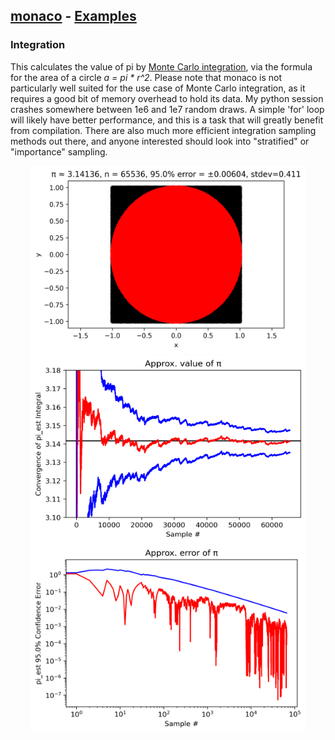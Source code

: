## [monaco](../../) - [Examples](../)

### Integration
This calculates the value of pi by [Monte Carlo integration](https://en.wikipedia.org/wiki/Monte_Carlo_integration), via the formula for the area of a circle *a = pi \* r^2*. Please note that monaco is not particularly well suited for the use case of Monte Carlo integration, as it requires a good bit of memory overhead to hold its data. My python session crashes somewhere between 1e6 and 1e7 random draws. A simple 'for' loop will likely have better performance, and this is a task that will greatly benefit from compilation. There are also much more efficient integration sampling methods out there, and anyone interested should look into "stratified" or "importance" sampling.

<p float="left" align="center">
<img width="440" height="300" src="./circle_integration.png">  
<img width="440" height="300" src="./pi_convergence.png">  
</br>
<img width="440" height="300" src="./pi_error.png">  
</p>
